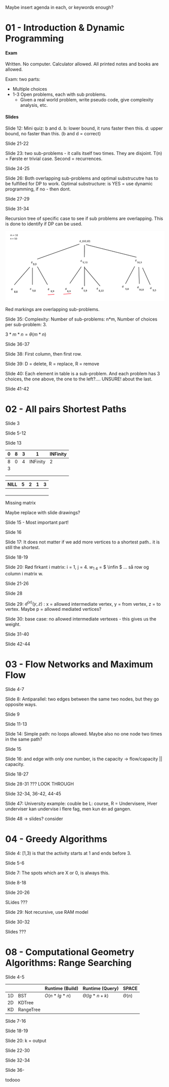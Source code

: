 Maybe insert agenda in each, or keywords enough?

# 01 - Introduction & Dynamic Programming

#### Exam

Written. No computer. Calculator allowed. All printed notes and books are allowed.

Exam: two parts:

- Multiple choices
- 1-3 Open problems, each with sub problems. 
  - Given a real world problem, write pseudo code, give complexity
    analysis, etc.

#### Slides

Slide 12: Mini quiz: b and d. b: lower bound, it runs faster then this. d: upper bound, no faster than this. (b and d = correct)

Slide 21-22

Slide 23: two sub-problems - it calls itself two times. They are disjoint. T(n) = Første er trivial case. Second = recurrences.

Slide 24-25

Slide 26: Both overlapping sub-problems and optimal substrucutre has to be fulfilled for DP to work. Optimal substructure: is YES = use dynamic programming, if no - then dont. 

Slide 27-29

Slide 31-34

Recursion tree of specific case to see if sub problems are overlapping. This is done to identify if DP can be used.

![](.\img\1.png)

Red markings are overlapping sub-problems.

Slide 35: Complexity: Number of sub-problems: n*m, Number of choices per sub-problem: 3. 

$3 * m * n = \theta (m*n)$

Slide 36-37

Slide 38: First column, then first row. 

Slide 39: D = delete, R = replace, R = remove

Slide 40: Each element in table is a sub-problem. And each problem has 3 choices, the one above, the one to the left?.... UNSURE! about the last.

Slide 41-42

# 02 - All pairs Shortest Paths

Slide 3

Slide 5-12

Slide 13

| 0    | 8    | 3    | 1        | INFinity |
| ---- | ---- | ---- | -------- | -------- |
| 8    | 0    | 4    | INFinity | 2        |
| 3    |      |      |          |          |
|      |      |      |          |          |
|      |      |      |          |          |



| NILL | 5    | 2    | 1    | 3    |
| ---- | ---- | ---- | ---- | ---- |
|      |      |      |      |      |
|      |      |      |      |      |
|      |      |      |      |      |
|      |      |      |      |      |

Missing matrix

Maybe replace with slide drawings?

Slide 15 - Most important part!

Slide 16

Slide 17: It does not matter if we add more vertices to a shortest path.. it is still the shortest.

Slide 18-19

Slide 20: Rød firkant i matrix: i = 1, j = 4. $w_{1 \: 4}$ = $ \infin $ ... så row og column i matrix w.

Slide 21-26

Slide 28

Slide 29: $d^{(x)}(y, z)$ : x = allowed intermediate vertex, y = from vertex, z = to vertex. Maybe p = allowed mediated vertices? 

Slide 30: base case: no allowed intermediate vertexes - this gives us the weight.

Slide 31-40

Slide 42-44

# 03 - Flow Networks and Maximum Flow

Slide 4-7

Slide 8: Antiparallel: two edges between the same two nodes, but they go opposite ways.

Slide 9

Slide 11-13

Slide 14: Simple path: no loops allowed. Maybe also no one node two times in the same path?

Slide 15

Slide 16: and edge with only one number, is the capacity -> flow/capacity || capacity.

Slide 18-27

Slide 28-31 ??? LOOK THROUGH

Slide 32-34, 36-42, 44-45

Slide 47: University example: couble be L: course, R = Undervisere, Hver underviser kan undervise i flere fag, men kun én ad gangen. 

Slide 48 -> slides? consider

# 04 - Greedy Algorithms

Slide 4: [1,3) is that the activity starts at 1 and ends before 3.

Slide 5-6

Slide 7: The spots which are X or 0, is always this.

Slide 8-18

Slide 20-26

SLides ???

Slide 29: Not recursive, use RAM model

Slide 30-32

Slides ???

# 08 - Computational Geometry Algorithms: Range Searching

Slide 4-5

|      |           | Runtime (Build) | Runtime (Query)  | SPACE       |
| ---- | --------- | --------------- | ---------------- | ----------- |
| 1D   | BST       | $O(n*lg*n)$     | $\Theta(lg*n+k)$ | $\Theta(n)$ |
| 2D   | KDTree    |                 |                  |             |
| KD   | RangeTree |                 |                  |             |

Slide 7-16

Slide 18-19

Slide 20: k = output

Slide 22-30

Slide 32-34

Slide 36-

todooo